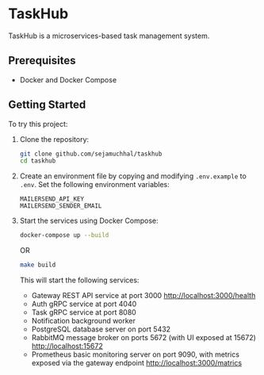# TaskHub

TaskHub is a microservices-based task management system.

## Prerequisites

- Docker and Docker Compose

## Getting Started

To try this project:

1. Clone the repository:

   ```bash
   git clone github.com/sejamuchhal/taskhub
   cd taskhub
   ```

2. Create an environment file by copying and modifying `.env.example` to `.env`. Set the following environment variables:

   ```plaintext
   MAILERSEND_API_KEY
   MAILERSEND_SENDER_EMAIL
   ```

3. Start the services using Docker Compose:

   ```bash
   docker-compose up --build
   ```
   OR
   ```bash
   make build
   ```

   This will start the following services:

   - Gateway REST API service at port 3000
      [http://localhost:3000/health](http://localhost:3000/health)
   - Auth gRPC service at port 4040
   - Task gRPC service at port 8080
   - Notification background worker
   - PostgreSQL database server on port 5432
   - RabbitMQ message broker on ports 5672 (with UI exposed at 15672)
      [http://localhost:15672](http://localhost:15672)
   - Prometheus basic monitoring server on port 9090, with metrics exposed via the gateway endpoint 
      [http://localhost:3000/matrics](http://localhost:3000/matrics)
